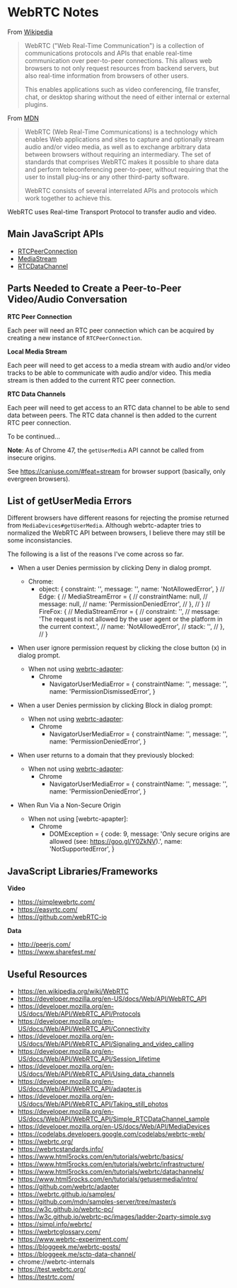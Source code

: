 # WebRTC Notes

From [Wikipedia]

> WebRTC ("Web Real-Time Communication") is a collection of communications
> protocols and APIs that enable real-time communication over peer-to-peer
> connections.  This allows web browsers to not only request resources from
> backend servers, but also real-time information from browsers of other users.
>
> This enables applications such as video conferencing, file transfer, chat, or
> desktop sharing without the need of either internal or external plugins.

From [MDN]

> WebRTC (Web Real-Time Communications) is a technology which enables Web
> applications and sites to capture and optionally stream audio and/or video
> media, as well as to exchange arbitrary data between browsers without
> requiring an intermediary.  The set of standards that comprises WebRTC makes
> it possible to share data and perform teleconferencing peer-to-peer, without
> requiring that the user to install plug-ins or any other third-party software.
> 
> WebRTC consists of several interrelated APIs and protocols which work together
> to achieve this.

WebRTC uses Real-time Transport Protocol to transfer audio and video.


## Main JavaScript APIs

* [RTCPeerConnection]
* [MediaStream]
* [RTCDataChannel]


## Parts Needed to Create a Peer-to-Peer Video/Audio Conversation

**RTC Peer Connection**

Each peer will need an RTC peer connection which can be acquired by creating a
new instance of `RTCPeerConnection`.

**Local Media Stream**

Each peer will need to get access to a media stream with audio and/or video
tracks to be able to communicate with audio and/or video.  This media stream is
then added to the current RTC peer connection.

**RTC Data Channels**

Each peer will need to get access to an RTC data channel to be able to send
data between peers.  The RTC data channel is then added to the current RTC peer
connection.

To be continued...

**Note**: As of Chrome 47, the `getUserMedia` API cannot be called from insecure
origins.

See https://caniuse.com/#feat=stream for browser support (basically, only
evergreen browsers).

## List of getUserMedia Errors

Different browsers have different reasons for rejecting the promise returned
from `MediaDevices#getUserMedia`.  Although webrtc-adapter tries to normalized
the WebRTC API between browsers, I believe there may still be some
inconsistancies.

The following is a list of the reasons I've come across so far.

* When a user Denies permission by clicking Deny in dialog prompt.
  + Chrome:
      * object: {
          constraint: '',
          message: '',
          name: 'NotAllowedError',
      }
          // Edge: {
          //   MediaStreamError = {
          //     constraintName: null,
          //     message: null,
          //     name: 'PermissionDeniedError',
          //   },
          // }
          // FireFox: {
          //   MediaStreamError = {
          //     constraint: '',
          //     message: 'The request is not allowed by the user agent or the platform in the current context.',
          //     name: 'NotAllowedError',
          //     stack: '',
          //   },
          // }

* When user ignore permission request by clicking the close button (x) in dialog prompt.
  + When not using [webrtc-adapter]:
    - Chrome
      * NavigatorUserMediaError = {
          constraintName: '',
          message: '',
          name: 'PermissionDismissedError',
        }


* When a user Denies permission by clicking Block in dialog prompt:
  + When not using [webrtc-adapter]:
    - Chrome
      * NavigatorUserMediaError = {
          constraintName: '',
          message: '',
          name: 'PermissionDeniedError',
        }
* When user returns to a domain that they previously blocked:
  + When not using [webrtc-adapter]:
    - Chrome
      * NavigatorUserMediaError = {
          constraintName: '',
          message: '',
          name: 'PermissionDeniedError',
        }
* When Run Via a Non-Secure Origin
  + When not using [webrtc-apapter]:
    - Chrome
      * DOMException = {
          code: 9,
          message: 'Only secure origins are allowed (see: https://goo.gl/Y0ZkNV).',
          name: 'NotSupportedError',
        }



## JavaScript Libraries/Frameworks

**Video**

* https://simplewebrtc.com/
* https://easyrtc.com/
* https://github.com/webRTC-io

**Data**

* http://peerjs.com/
* https://www.sharefest.me/


## Useful Resources

* https://en.wikipedia.org/wiki/WebRTC
* https://developer.mozilla.org/en-US/docs/Web/API/WebRTC_API
* https://developer.mozilla.org/en-US/docs/Web/API/WebRTC_API/Protocols
* https://developer.mozilla.org/en-US/docs/Web/API/WebRTC_API/Connectivity
* https://developer.mozilla.org/en-US/docs/Web/API/WebRTC_API/Signaling_and_video_calling
* https://developer.mozilla.org/en-US/docs/Web/API/WebRTC_API/Session_lifetime
* https://developer.mozilla.org/en-US/docs/Web/API/WebRTC_API/Using_data_channels
* https://developer.mozilla.org/en-US/docs/Web/API/WebRTC_API/adapter.js
* https://developer.mozilla.org/en-US/docs/Web/API/WebRTC_API/Taking_still_photos
* https://developer.mozilla.org/en-US/docs/Web/API/WebRTC_API/Simple_RTCDataChannel_sample
* https://developer.mozilla.org/en-US/docs/Web/API/MediaDevices
* https://codelabs.developers.google.com/codelabs/webrtc-web/
* https://webrtc.org/
* https://webrtcstandards.info/
* https://www.html5rocks.com/en/tutorials/webrtc/basics/
* https://www.html5rocks.com/en/tutorials/webrtc/infrastructure/
* https://www.html5rocks.com/en/tutorials/webrtc/datachannels/
* https://www.html5rocks.com/en/tutorials/getusermedia/intro/
* https://github.com/webrtc/adapter
* https://webrtc.github.io/samples/
* https://github.com/mdn/samples-server/tree/master/s
* https://w3c.github.io/webrtc-pc/
* https://w3c.github.io/webrtc-pc/images/ladder-2party-simple.svg
* https://simpl.info/webrtc/
* https://webrtcglossary.com/
* https://www.webrtc-experiment.com/
* https://bloggeek.me/webrtc-posts/
* https://bloggeek.me/sctp-data-channel/
* chrome://webrtc-internals
* https://test.webrtc.org/
* https://testrtc.com/


[mediastream]: https://developer.mozilla.org/en-US/docs/Web/API/MediaStream
[mdn]: https://developer.mozilla.org/en-US/docs/Web/API/WebRTC_API
[rtcdatachannel]: https://developer.mozilla.org/en-US/docs/Web/API/RTCDataChannel
[rtcpeerconnection]: https://developer.mozilla.org/en-US/docs/Web/API/RTCPeerConnection
[webrtc-adapter]: https://github.com/webrtc/adapter
[wikipedia]: https://en.wikipedia.org/wiki/WebRTC
